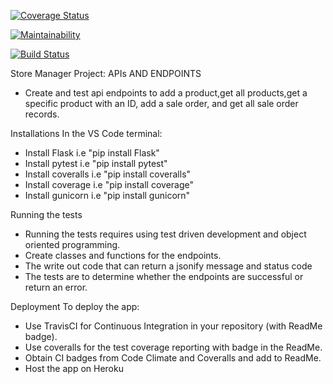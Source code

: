 [![Coverage Status](https://coveralls.io/repos/github/nearjay06/storemanager_APIs/badge.svg?branch=ft-endpoints)](https://coveralls.io/github/nearjay06/storemanager_APIs?branch=ft-endpoints)

[![Maintainability](https://api.codeclimate.com/v1/badges/9ae9d658eec87b2a9572/maintainability)](https://codeclimate.com/github/nearjay06/storemanager_APIs/maintainability)

[![Build Status](https://travis-ci.org/nearjay06/storemanager_APIs.svg?branch=ft-endpoints)](https://travis-ci.org/nearjay06/storemanager_APIs)


Store Manager Project: APIs AND ENDPOINTS
- Create and test api endpoints to add a product,get all products,get a specific product with an ID,
  add a sale order, and get all sale order records.

Installations
In the VS Code terminal:
- Install Flask i.e "pip install Flask"
- Install pytest i.e "pip install pytest"
- Install coveralls i.e "pip install coveralls"
- Install coverage i.e "pip install coverage"
- Install gunicorn i.e "pip install gunicorn"

Running the tests
- Running the tests requires using test driven development and object oriented programming.
- Create classes and functions for the endpoints.
- The write out code that can return a jsonify message and status code
- The tests are to determine whether the endpoints are successful or return an error.

Deployment
To deploy the app:
- Use TravisCI for Continuous Integration in your repository (with ReadMe badge).
- Use coveralls for the test coverage reporting with badge in the ReadMe.
- Obtain CI badges  from Code Climate and Coveralls and add to ReadMe.
- Host the app on Heroku

